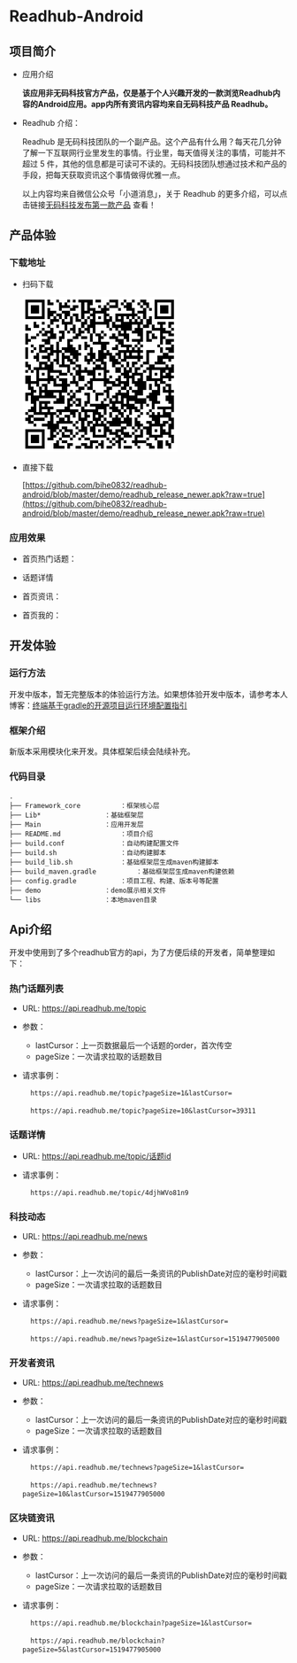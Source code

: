 # Readhub-Android

## 项目简介

- 应用介绍

	**该应用非无码科技官方产品，仅是基于个人兴趣开发的一款浏览Readhub内容的Android应用。app内所有资讯内容均来自无码科技产品 Readhub。**

- Readhub 介绍：
 
	Readhub 是无码科技团队的一个副产品。这个产品有什么用？每天花几分钟了解一下互联网行业里发生的事情。行业里，每天值得关注的事情，可能并不超过 5 件，其他的信息都是可读可不读的。无码科技团队想通过技术和产品的手段，把每天获取资讯这个事情做得优雅一点。

	以上内容均来自微信公众号「小道消息」，关于 Readhub 的更多介绍，可以点击链接[无码科技发布第一款产品](https://mp.weixin.qq.com/s?__biz=MjM5ODIyMTE0MA==&mid=2650969398&idx=1&sn=70c44b9bb994d9a8d98453b97555890b&chksm=bd38310d8a4fb81b878d2a252e813b304873412d2131d7e4787efb52f68ca8676eaad89bd245&scene=0&key=afcd625aa1116852d5c1c05e8cc727fbb36dd1a1b29b2d479b7102b73bafb061942b0a8684a5d01354a97047e79d47a8f18b6757d69cfc201f1088dbe061eef3a801718c08ecf740af13f55f3f3e7e65&ascene=0&uin=OTk0NDIyNDgw&devicetype=iMac14%2C2+OSX+OSX+10.12.4+build(16E195)&version=12020610&nettype=WIFI&fontScale=100&pass_ticket=z4VWnrxOnq2HBP%2BrcsexXO%2F5kXUdPvn9hiTeEgb9DUGwzmC8y%2BNyqBW3b9SjanRq) 查看！

## 产品体验

### 下载地址

- 扫码下载

	![](./demo/readhub_release_newer.png)

- 直接下载

	[https://github.com/bihe0832/readhub-android/blob/master/demo/readhub_release_newer.apk?raw=true](https://github.com/bihe0832/readhub-android/blob/master/demo/readhub_release_newer.apk?raw=true)

### 应用效果

- 首页热门话题：

- 话题详情

- 首页资讯：

- 首页我的：
	

## 开发体验

### 运行方法

开发中版本，暂无完整版本的体验运行方法。如果想体验开发中版本，请参考本人博客：[终端基于gradle的开源项目运行环境配置指引](
http://blog.bihe0832.com/android-as-gradle-config.html)

### 框架介绍

新版本采用模块化来开发。具体框架后续会陆续补充。

### 代码目录
	.
	├── Framework_core			：框架核心层
	├── Lib*				：基础框架层
	├── Main				：应用开发层
	├── README.md				：项目介绍
	├── build.conf				：自动构建配置文件
	├── build.sh				：自动构建脚本
	├── build_lib.sh			：基础框架层生成maven构建脚本
	├── build_maven.gradle			：基础框架层生成maven构建依赖
	├── config.gradle			：项目工程、构建、版本号等配置
	├── demo				：demo展示相关文件
	└── libs				：本地maven目录

## Api介绍

开发中使用到了多个readhub官方的api，为了方便后续的开发者，简单整理如下：

### 热门话题列表

- URL: https://api.readhub.me/topic

- 参数：

	- lastCursor：上一页数据最后一个话题的order，首次传空
	- pageSize：一次请求拉取的话题数目

- 请求事例：


		https://api.readhub.me/topic?pageSize=1&lastCursor=
		
		https://api.readhub.me/topic?pageSize=10&lastCursor=39311

### 话题详情

- URL: https://api.readhub.me/topic/话题id

- 请求事例：

		https://api.readhub.me/topic/4djhWVo81n9
		
### 科技动态

- URL: https://api.readhub.me/news

- 参数：
	
	- lastCursor：上一次访问的最后一条资讯的PublishDate对应的毫秒时间戳
	- pageSize：一次请求拉取的话题数目

- 请求事例：

		https://api.readhub.me/news?pageSize=1&lastCursor=
		
		https://api.readhub.me/news?pageSize=1&lastCursor=1519477905000

### 开发者资讯

- URL: https://api.readhub.me/technews

- 参数：

	- lastCursor：上一次访问的最后一条资讯的PublishDate对应的毫秒时间戳
	- pageSize：一次请求拉取的话题数目

- 请求事例：

		https://api.readhub.me/technews?pageSize=1&lastCursor=
		
		https://api.readhub.me/technews?pageSize=10&lastCursor=1519477905000

### 区块链资讯

- URL: https://api.readhub.me/blockchain

- 参数：

	- lastCursor：上一次访问的最后一条资讯的PublishDate对应的毫秒时间戳
	- pageSize：一次请求拉取的话题数目

- 请求事例：

		https://api.readhub.me/blockchain?pageSize=1&lastCursor=
		
		https://api.readhub.me/blockchain?pageSize=5&lastCursor=1519477905000
